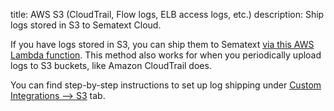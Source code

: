 title: AWS S3 (CloudTrail, Flow logs, ELB access logs, etc.)
description: Ship logs stored in S3 to Sematext Cloud. 

If you have logs stored in S3, you can ship them to Sematext <a
href="https://github.com/sematext/logsene-aws-lambda-s3"
target="_blank" rel="noopener">via this AWS Lambda function</a>. This
method also works for when you periodically upload logs to S3 buckets,
like Amazon CloudTrail does.

You can find step-by-step instructions to set up log shipping under [Custom Integrations --> S3](https://apps.sematext.com/ui/howto/Logsene/overview?appTypeName=Logsene&activeSection=awss3) tab. 
